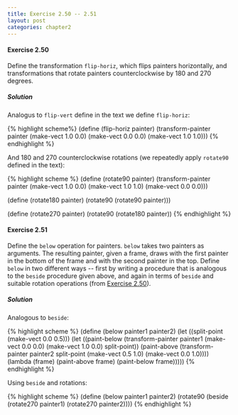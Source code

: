 ```yaml
---
title: Exercise 2.50 -- 2.51
layout: post
categories: chapter2
---
```


<a name="Ex2.50"> </a>
#### Exercise 2.50

Define the transformation `flip-horiz`, which flips painters
horizontally, and transformations that rotate painters
counterclockwise by 180 and 270 degrees.

##### Solution
Analogus to `flip-vert` define in the text we define `flip-horiz`:

{% highlight scheme%}
(define (flip-horiz painter)
  (transform-painter painter
                     (make-vect 1.0 0.0)
                     (make-vect 0.0 0.0)
                     (make-vect 1.0 1.0)))
{% endhighlight %}

And 180 and 270 counterclockwise rotations (we repeatedly apply
`rotate90` defined in the text):

{% highlight scheme %}
(define (rotate90 painter)
  (transform-painter painter
                     (make-vect 1.0 0.0)
                     (make-vect 1.0 1.0)
                     (make-vect 0.0 0.0)))

(define (rotate180 painter)
  (rotate90 (rotate90 painter)))

(define (rotate270 painter)
  (rotate90 (rotate180 painter))
{% endhighlight %}

<a name="Ex2.51"> </a>
#### Exercise 2.51

Define the `below` operation for painters. `below` takes two painters
as arguments. The resulting painter, given a frame, draws with the
first painter in the bottom of the frame and with the second painter
in the top. Define `below` in two different ways -- first by writing
a procedure that is analogous to the `beside` procedure given above,
and again in terms of `beside` and suitable rotation operations (from
[Exercise 2.50](#Ex2.51)).

##### Solution

Analogous to `beside`:

{% highlight scheme %}
(define (below painter1 painter2)
  (let ((split-point (make-vect 0.0 0.5)))
    (let ((paint-below
           (transform-painter painter1
                              (make-vect 0.0 0.0)
                              (make-vect 1.0 0.0)
                              split-point))
          (paint-above
           (transform-painter painter2
                              split-point
                              (make-vect 0.5 1.0)
                              (make-vect 0.0 1.0))))
         (lambda (frame)
           (paint-above frame)
           (paint-below frame)))))
{% endhighlight %}

Using `beside` and rotations:

{% highlight scheme %}
(define (below painter1 painter2)
  (rotate90 (beside (rotate270 painter1)
                    (rotate270 painter2))))
{% endhighlight %}
